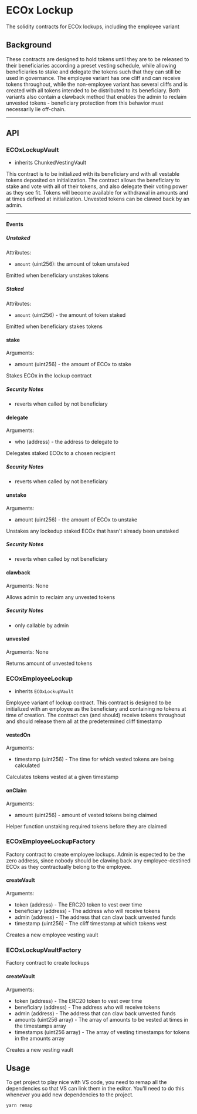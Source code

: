 # ECOx Lockup

The solidity contracts for ECOx lockups, including the employee variant

## Background

These contracts are designed to hold tokens until they are to be released to their beneficiaries according a preset vesting schedule, while allowing beneficiaries to stake and delegate the tokens such that they can still be used in governance. The employee variant has one cliff and can receive tokens throughout, while the non-employee variant has several cliffs and is created with all tokens intended to be distributed to its beneficiary. Both variants also contain a clawback method that enables the admin to reclaim unvested tokens - beneficiary protection from this behavior must necessarily lie off-chain.

---
## API

### ECOxLockupVault
 - inherits ChunkedVestingVault

This contract is to be initialized with its beneficiary and with all vestable tokens deposited on initialization. The contract allows the beneficiary to stake and vote with all of their tokens, and also delegate their voting power as they see fit. Tokens will become available for withdrawal in amounts and at times defined at initialization. Unvested tokens can be clawed back by an admin.

---
#### Events

##### Unstaked
Attributes:
 - `amount` (uint256): the amount of token unstaked

Emitted when beneficiary unstakes tokens

##### Staked
Attributes: 
 - `amount` (uint256) - the amount of token staked

Emitted when beneficiary stakes tokens

#### stake
Arguments:
 - amount (uint256) - the amount of ECOx to stake

Stakes ECOx in the lockup contract

##### Security Notes
 - reverts when called by not beneficiary

#### delegate
Arguments:
 - who (address) - the address to delegate to

Delegates staked ECOx to a chosen recipient

##### Security Notes
 - reverts when called by not beneficiary

#### unstake
Arguments:
 - amount (uint256) - the amount of ECOx to unstake

Unstakes any lockedup staked ECOx that hasn't already been unstaked

##### Security Notes
 - reverts when called by not beneficiary

#### clawback
Arguments: None

Allows admin to reclaim any unvested tokens

##### Security Notes
 - only callable by admin

#### unvested
Arguments: None

Returns amount of unvested tokens

### ECOxEmployeeLockup
 - inherits `ECOxLockupVault`

Employee variant of lockup contract. This contract is designed to be initialized with an employee as the beneficiary and containing no tokens at time of creation. The contract can (and should) receive tokens throughout and should release them all at the predetermined cliff timestamp

#### vestedOn
Arguments:
 - timestamp (uint256) - The time for which vested tokens are being calculated

Calculates tokens vested at a given timestamp

#### onClaim
Arguments:
 - amount (uint256) - amount of vested tokens being claimed

Helper function unstaking required tokens before they are claimed

### ECOxEmployeeLockupFactory

Factory contract to create employee lockups. Admin is expected to be the zero address, since nobody should be clawing back any employee-destined ECOx as they contractually belong to the employee. 

#### createVault
Arguments:
 - token (address) - The ERC20 token to vest over time
 - beneficiary (address) - The address who will receive tokens
 - admin (address) - The address that can claw back unvested funds
 - timestamp (uint256) - The cliff timestamp at which tokens vest

Creates a new employee vesting vault

### ECOxLockupVaultFactory

Factory contract to create lockups

#### createVault
Arguments:
 - token (address) - The ERC20 token to vest over time
 - beneficiary (address) - The address who will receive tokens
 - admin (address) - The address that can claw back unvested funds
 - amounts (uint256 array) - The array of amounts to be vested at times in the timestamps array
 - timestamps (uint256 array) - The array of vesting timestamps for tokens in the amounts array

Creates a new vesting vault

## Usage
To get project to play nice with VS code, you need to remap all the dependencies so that VS can link them in the editor. You'll need to do this whenever you add new dependencies to the project.

```
yarn remap
```
